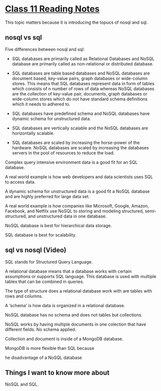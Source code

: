 # [Class 11 Reading Notes](https://github.com/snur206/reading-notes/blob/main/301/class11notes.md)

This topic matters because it is introducing the topucs of nosql and sql.

## nosql vs sql

Five differences between nosql and sql:

- SQL databases are primarily called as Relational Databases and NoSQL database are primarily called as non-relational or distributed database.
 	  
- SQL databases are table based databases and NoSQL databases are document based, key-value pairs, graph databases or wide-column stores. This means that SQL databases represent data in form of tables which consists of n number of rows of data whereas NoSQL databases are the collection of key-value pair, documents, graph databases or wide-column stores which do not have standard schema definitions which it needs to adhered to.

- SQL databases have predefined schema and NoSQL databases have dynamic schema for unstructured data.

- SQL databases are vertically scalable and the NoSQL databases are horizontally scalable.

- SQL databases are scaled by increasing the horse-power of the hardware. NoSQL databases are scaled by increasing the databases servers in the pool of resources to reduce the load.

Complex query intensive environment data is a good fit for an SQL database.

A real world example is how web developers and data scientists uses SQL to access data.

A dynamic schema for unstructured data is a good fit a NoSQL database and are highly preferred for large data set.

A real world example is how companies like Microsoft, Google, Amazon, Facebook, and Netfilx use NoSQL to storing and modeling structured, semi-structured, and unstructured data in one database. 

NoSQL database is best for hierarchical data storage.

SQL database is best for scalability.

## sql vs nosql (Video)

SQL stands for Structured Query Language.

A relational database means that a database works with certain assumptions or supports SQL language. This database is used with multiple tables that can be combined in queries.

The type of structure does a relational database work with are tables with rows and columns.

A ‘schema’ is how data is organized in a relational database.

NoSQL database has no schema and does not tables but collections.

NoSQL works by having multiple documents in one colection that  have different fields. No schema applied.

Collection and document is inside of a MongoDB database.

MongoDB is more flexible than SQL because 

he disadvantage of a NoSQL database

## Things I want to know more about

NoSQL and SQL.
